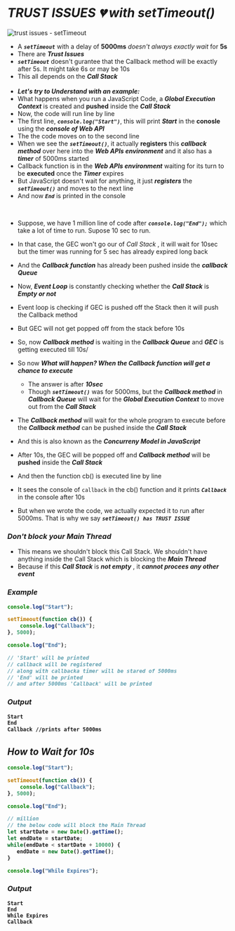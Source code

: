 # _TRUST ISSUES 💔 with setTimeout()_
![trust issues - setTimeout](https://github.com/anupam-kumar-krishnan/Namaste-JavaScript/assets/69143883/e83d4794-b97f-42a1-948a-59acd7823de1)

- A **_`setTimeout`_** with a delay of **5000ms** _doesn't always exactly wait_ for **5s**
- There are **_Trust Issues_**
- **_`setTimeout`_** doesn't gurantee that the Callback method will be exactly after 5s. It might take 6s or may be 10s
- This all depends on the _**Call Stack**_ <br><br>
- **_Let's try to Understand with an example:_**
- What happens when you run a JavaScript Code, a **_Global Execution Context_** is created and **pushed** inside the **_Call Stack_**
- Now, the code will run line by line
- The first line, **_`console.log("Start")`_**, this will print **_Start_** in the **conosle** using the **_console of Web API_**
- The the code moves on to the second line
- When we see the **_`setTimeout()`_**, it actually **registers** this **_callback method_** over here into the **_Web APIs environment_** and it also has a **_timer_** of 5000ms started 
- Callback function is in the **_Web APIs environment_** waiting for its turn to be **executed** once the _**Timer**_ expires
- But JavaScript doesn't wait for anything, it just **_registers_** the **_`setTimeout()`_** and moves to the next line
- And now **_`End`_** is printed in the console
<br>

- Suppose, we have 1 million line of code after **_`console.log("End");`_**  which take a lot of time to run. Supose 10 sec to run.
- In that case, the GEC won't go our of _Call Stack_ , it will wait for 10sec but the timer was running for 5 sec has already expired long back
- And the _**Callback function**_ has already been pushed inside the _**callback Queue**_
- Now, **_Event Loop_** is constantly checking whether the _**Call Stack**_ is **_Empty or not_**
- Event loop is checking if GEC is pushed off the Stack then it will push the Callback method
- But GEC will not get popped off from the stack before 10s
- So, now **_Callback method_** is waiting in the **_Callback Queue_** and _**GEC**_ is getting executed till 10s/
- So now **_What will happen? When the Callback function will get a chance to execute_**
  - The answer is after _**10sec**_
  - Though _**`setTimeout()`**_ was for 5000ms, but the _**Callback method**_ in **_Callback Queue_** will wait for the **_Global Execution Context_** to move out from the **_Call Stack_**
- The _**Callback method**_ will wait for the whole program to execute before the  _**Callback method**_ can be pushed inside the **_Call Stack_**
- And this is also known as the **_Concurreny Model in JavaScript_**

- After 10s, the GEC will be popped off and **_Callback method_** will be **pushed** inside the **_Call Stack_**
- And then the function cb() is executed line by line
- It sees the console of `callback` in the cb() function and it prints _**`Callback`**_ in the console after 10s

- But when we wrote the code, we actually expected it to run after 5000ms. That is why we say **_`setTimeout() has TRUST ISSUE`_**

### _Don't block your Main Thread_
- This means we shouldn't block this Call Stack. We shouldn't have anything inside the Call Stack which is blocking the _**Main Thread**_
- Because if this _**Call Stack**_ is _**not empty**_ , it _**cannot procees any other event**_

### _Example_

<b>

```js
console.log("Start");

setTimeout(function cb()) {
    console.log("Callback");
}, 5000);

console.log("End");

// 'Start' will be printed
// callback will be registered
// along with callbacka timer will be stared of 5000ms
// 'End' will be printed
// and after 5000ms 'Callback' will be printed
```

### _Output_

```txt
Start
End
Callback //prints after 5000ms
```

</b>

## _How to Wait for 10s_

<b>

```js
console.log("Start");

setTimeout(function cb()) {
    console.log("Callback");
}, 5000);

console.log("End");

// million
// the below code will block the Main Thread
let startDate = new Date().getTime();
let endDate = startDate;
while(endDate < startDate + 10000) {
   endDate = new Date().getTime();
}

console.log("While Expires");
```

### _Output_

```
Start
End
While Expires
Callback
```

</b>
























































